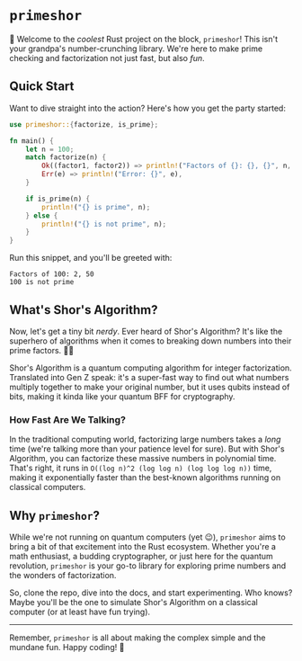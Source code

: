 # `primeshor`

🚀 Welcome to the *coolest* Rust project on the block, `primeshor`! This isn't your grandpa's number-crunching library. We're here to make prime checking and factorization not just fast, but also *fun*.

## Quick Start

Want to dive straight into the action? Here's how you get the party started:

```rust
use primeshor::{factorize, is_prime};

fn main() {
    let n = 100;
    match factorize(n) {
        Ok((factor1, factor2)) => println!("Factors of {}: {}, {}", n, factor1, factor2),
        Err(e) => println!("Error: {}", e),
    }

    if is_prime(n) {
        println!("{} is prime", n);
    } else {
        println!("{} is not prime", n);
    }
}
```

Run this snippet, and you'll be greeted with:

```
Factors of 100: 2, 50
100 is not prime
```

## What's Shor's Algorithm?

Now, let's get a tiny bit *nerdy*. Ever heard of Shor's Algorithm? It's like the superhero of algorithms when it comes to breaking down numbers into their prime factors. 🦸‍♂️

Shor's Algorithm is a quantum computing algorithm for integer factorization. Translated into Gen Z speak: it's a super-fast way to find out what numbers multiply together to make your original number, but it uses qubits instead of bits, making it kinda like your quantum BFF for cryptography.

### How Fast Are We Talking?

In the traditional computing world, factorizing large numbers takes a *long* time (we're talking more than your patience level for sure). But with Shor's Algorithm, you can factorize these massive numbers in polynomial time. That's right, it runs in `O((log n)^2 (log log n) (log log log n))` time, making it exponentially faster than the best-known algorithms running on classical computers.

## Why `primeshor`?

While we're not running on quantum computers (yet 😉), `primeshor` aims to bring a bit of that excitement into the Rust ecosystem. Whether you're a math enthusiast, a budding cryptographer, or just here for the quantum revolution, `primeshor` is your go-to library for exploring prime numbers and the wonders of factorization.

So, clone the repo, dive into the docs, and start experimenting. Who knows? Maybe you'll be the one to simulate Shor's Algorithm on a classical computer (or at least have fun trying).

---

Remember, `primeshor` is all about making the complex simple and the mundane fun. Happy coding! 🎉